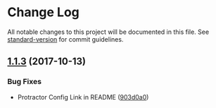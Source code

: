 # Change Log

All notable changes to this project will be documented in this file. See [standard-version](https://github.com/conventional-changelog/standard-version) for commit guidelines.

<a name="1.1.3"></a>
## [1.1.3](https://github.com/yahoo/Protractor-retry/compare/v1.1.1...v1.1.3) (2017-10-13)


### Bug Fixes

* Protractor Config Link in README ([903d0a0](https://github.com/yahoo/Protractor-retry/commit/903d0a0))
